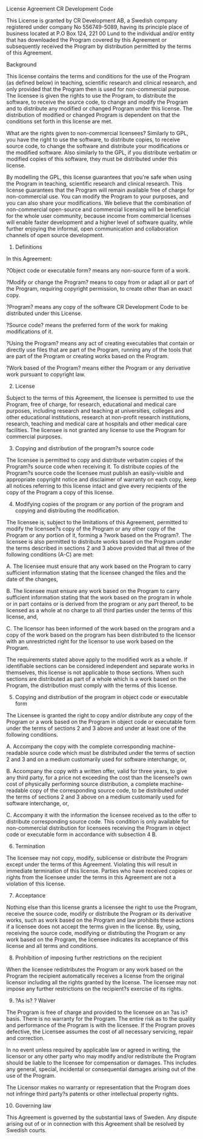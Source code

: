License Agreement CR Development Code

This License is granted by CR Development AB, a Swedish company registered 
under company No 556749-5089, having its principle place of business 
located at P.O Box 124, 221 00 Lund to the individual and/or entity that 
has downloaded the Program covered by this Agreement or subsequently 
received the Program by distribution permitted by the terms of 
this Agreement. 

Background

This license contains the terms and conditions for the use of the Program 
(as defined below) in teaching, scientific research and clinical research, 
and only provided that the Program then is used for non-commercial purpose.  
The licensee is given the rights to use the Program, to distribute the 
software, to receive the source code, to change and modify the Program and 
to distribute any modified or changed Program under this license. The 
distribution of modified or changed Program is dependent on that the 
conditions set forth in this license are met. 

What are the rights given to non-commercial licensees? Similarly to GPL, 
you have the right to use the software, to distribute copies, to receive 
source code, to change the software and distribute your modifications or 
the modified software. Also similarly to the GPL, if you distribute verbatim 
or modified copies of this software, they must be distributed under this 
license.

By modelling the GPL, this license guarantees that you're safe when using 
the Program in teaching, scientific research and clinical research. This 
license guarantees that the Program will remain available free of charge 
for non-commercial use. You can modify the Program to your purposes, and 
you can also share your modifications. 
We believe that the combination of non-commercial open-source and commercial
licensing will be beneficial for the whole user community, because income 
from commercial licenses will enable faster development and a higher level 
of software quality, while further enjoying the informal, open communication
and collaboration channels of open source development.


1. Definitions

In this Agreement:

?Object code or executable form? means any non-source form of a work. 

?Modify or change the Program? means to copy from or adapt all or part of 
the Program, requiring copyright permission, to create other than an exact 
copy. 

?Program? means any copy of the software CR Development Code to be 
distributed under this License. 

?Source code? means the preferred form of the work for making modifications
of it. 

?Using the Program? means any act of creating executables that contain or 
directly use files that are part of the Program, running any of the tools 
that are part of the Program or creating works based on the Program. 

?Work based of the Program? means either the Program or any derivative work 
pursuant to copyright law.



2. License

Subject to the terms of this Agreement, the licensee is permitted to use 
the Program, free of charge, for research, educational and medical care 
purposes, including research and teaching at universities, colleges and 
other educational institutions, research at non-profit research institutions, 
research, teaching and medical care at hospitals and other medical care 
facilities. The licensee is not granted any license to use the Program 
for commercial purposes. 



3. Copying and distribution of the program?s source code

The licensee is permitted to copy and distribute verbatim copies of the 
Program?s source code when receiving it. To distribute copies of the 
Program?s source code the licensee must publish an easily-visible and 
appropriate copyright notice and disclaimer of warranty on each copy, keep 
all notices referring to this license intact and give every recipients of 
the copy of the Program a copy of this license. 



4. Modifying copies of the program or any portion of the program and 
   copying and distributing the modification. 

The licensee is, subject to the limitations of this Agreement, permitted to
modify the licensee?s copy of the Program or any other copy of the Program 
or any portion of it, forming a ?work based on the Program?. The licensee 
is also permitted to distribute works based on the Program under the terms
described in sections 2 and 3 above provided that all three of the following
conditions (A-C) are met: 

A. The licensee must ensure that any work based on the Program to carry 
   sufficient information stating that the licensee changed the files and 
   the date of the changes,  

B. The licensee must ensure any work based on the Program to carry 
   sufficient information stating that the work based on the program in 
   whole or in part contains or is derived from the program or any part 
   thereof, to be licensed as a whole at no charge to all third parties 
   under the terms of this license, and, 

C. The licensor has been informed of the work based on the program and a 
   copy of the work based on the program has been distributed to the 
   licensor with an unrestricted right for the licensor to use work based 
   on the Program.

The requirements stated above apply to the modified work as a whole. If 
identifiable sections can be considered independent and separate works in 
themselves, this license is not applicable to those sections. When such 
sections are distributed as part of a whole which is a work based on the 
Program, the distribution must comply with the terms of this license. 



5. Copying and distribution of the program in object code or 
   executable form 

The Licensee is granted the right to copy and/or distribute any copy of the
Program or a work based on the Program in object code or executable form 
under the terms of sections 2 and 3 above and under at least one of the 
following conditions. 

A. Accompany the copy with the complete corresponding machine-readable 
   source code which must be distributed under the terms of section 2 and 3 
   and on a medium customarily used for software interchange, or, 

B. Accompany the copy with a written offer, valid for three years, to give 
   any third party, for a price not exceeding the cost than the licensee?s
   own cost of physically performing source distribution, a complete
   machine-readable copy of the corresponding source code, to be distributed
   under the terms of sections 2 and 3 above on a medium customarily used 
   for software interchange, or, 

C. Accompany it with the information the licensee received as to the offer 
   to distribute corresponding source code. This condition is only available
   for non-commercial distribution for licensees receiving the Program in 
   object code or executable form in accordance with subsection 4 B.



6. Termination

The licensee may not copy, modify, sublicense or distribute the Program 
except under the terms of this Agreement. Violating this will result in 
immediate termination of this license.  Parties who have received copies or 
rights from the licensee under the terms in this Agreement are not a 
violation of this license. 



7. Acceptance

Nothing else than this license grants a licensee the right to use the 
Program, receive the source code, modify or distribute the Program or its 
derivative works, such as work based on the Program and law prohibits these 
actions if a licensee does not accept the terms given in the license. By, 
using, receiving the source code, modifying or distributing the Program or 
any work based on the Program, the licensee indicates its acceptance of 
this license and all terms and conditions. 



8. Prohibition of imposing further restrictions on the recipient

When the licensee redistributes the Program or any work based on the 
Program the recipient automatically receives a license from the original 
licensor including all the rights granted by the license. The licensee may 
not impose any further restrictions on the recipient?s exercise of its 
rights.  



9. ?As is? ? Waiver 

The Program is free of charge and provided to the licensee on an ?as is? 
basis. There is no warranty for the Program. The entire risk as to the 
quality and performance of the Program is with the licensee. If the Program 
proves defective, the Licensee assumes the cost of all necessary servicing, 
repair and correction. 

In no event unless required by applicable law or agreed in writing, the 
licensor or any other party who may modify and/or redistribute the Program 
should be liable to the licensee for compensation or damages. This includes 
any general, special, incidental or consequential damages arising out of 
the use of the Program. 

The Licensor makes no warranty or representation that the Program does not 
infringe third party?s patents or other intellectual property rights.



10. Governing law

This Agreement is governed by the substantial laws of Sweden. Any dispute 
arising out of or in connection with this Agreement shall be resolved by 
Swedish courts.   



